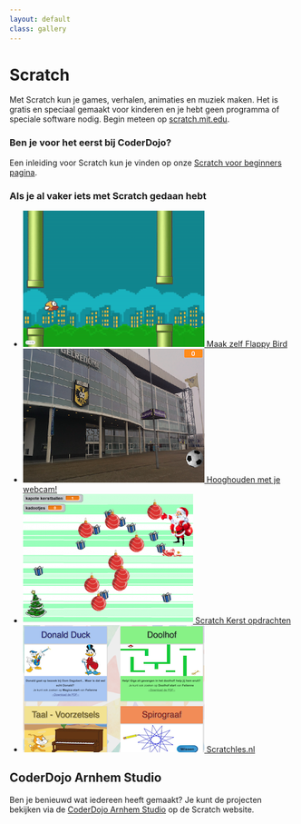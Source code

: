 ```yaml
---
layout: default
class: gallery
---
```

Scratch
=======
Met Scratch kun je games, verhalen, animaties en muziek maken. Het is gratis en speciaal gemaakt voor kinderen en je hebt geen programma of speciale software nodig. Begin meteen op [scratch.mit.edu](https://scratch.mit.edu/).

### Ben je voor het eerst bij CoderDojo?
Een inleiding voor Scratch kun je vinden op onze [Scratch voor beginners pagina](/materiaal/scratch-voor-beginners).

### Als je al vaker iets met Scratch gedaan hebt
- [![Bouw Flappy Bird in Scratch](/static/img/flappybird.png)
 Maak zelf Flappy Bird](/2017/09/16/scratch-flappybird.html)
- [![Hooghouden met je webcam](/static/img/scratch-hooghouden.png) Hooghouden met je webcam!](/2017/05/20/scratch-hooghouden.html)
- [![Scratch Kerst opdrachten](/static/img/kerstspel-300x228.png) Scratch Kerst opdrachten](http://www.coderdojo-arnhem.nl/scratch-kerst/)
- [![Scratchles.nl](/static/img/scratchles.png) Scratchles.nl](https://scratchles.nl/)

CoderDojo Arnhem Studio
-----------------------
Ben je benieuwd wat iedereen heeft gemaakt? Je kunt de projecten bekijken via de [CoderDojo Arnhem Studio](https://scratch.mit.edu/studios/2502768) op de Scratch website.